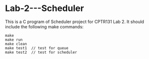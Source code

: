 # Lab-2---Scheduler
This is a C program of Scheduler project for CPTR131 Lab 2. It should include the following make commands:

```
make
make run
make clean
make test1  // test for queue
make test2  // test for scheduler
```
